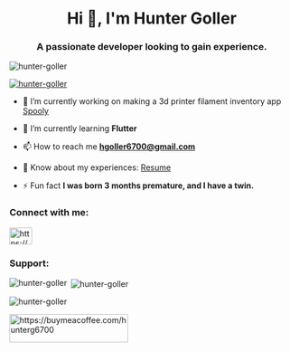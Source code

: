 <h1 align="center">Hi 👋, I'm Hunter Goller</h1>
<h3 align="center">A passionate developer looking to gain experience.</h3>

<p align="left"> <img src="https://komarev.com/ghpvc/?username=hunter-goller&label=Profile%20views&color=0e75b6&style=flat" alt="hunter-goller" /> </p>

<p align="left"> <a href="https://github.com/ryo-ma/github-profile-trophy"><img src="https://github-profile-trophy.vercel.app/?username=hunter-goller" alt="hunter-goller" /></a> </p>

- 🔭 I’m currently working on making a 3d printer filament inventory app [Spooly]([https://github.com/hunter-goller/Filament-app](https://github.com/hunter-goller/Spooly))

- 🌱 I’m currently learning **Flutter**

- 📫 How to reach me **hgoller6700@gmail.com**

- 📄 Know about my experiences: [Resume](https://www.linkedin.com/in/hunter-goller/overlay/1741723753948/single-media-viewer?type=DOCUMENT&profileId=ACoAADDe22cBAvaPmWGDFTlbDi1sX-VcIcjl150&lipi=urn%3Ali%3Apage%3Ad_flagship3_profile_view_base%3BYsOmwjauQBepCqjgpRU0pg%3D%3D)

- ⚡ Fun fact **I was born 3 months premature, and I have a twin.**

<h3 align="left">Connect with me:</h3>
<p align="left">
<a href="https://www.linkedin.com/in/hunter-goller/" target="blank"><img align="center" src="https://raw.githubusercontent.com/rahuldkjain/github-profile-readme-generator/master/src/images/icons/Social/linked-in-alt.svg" alt="https://www.linkedin.com/in/hunter-goller/" height="30" width="40" /></a>
</p>

<h3 align="left">Support:</h3>

<p><img align="left" src="https://github-readme-stats.vercel.app/api/top-langs?username=hunter-goller&show_icons=true&locale=en&layout=compact" alt="hunter-goller" /></p>

<p>&nbsp;<img align="center" src="https://github-readme-stats.vercel.app/api?username=hunter-goller&show_icons=true&locale=en" alt="hunter-goller" /></p>

<p><img align="center" src="https://github-readme-streak-stats.herokuapp.com/?user=hunter-goller&" alt="hunter-goller" /></p>
<p><a href="https://www.buymeacoffee.com/https://buymeacoffee.com/hunter-goller"> <img align="left" src="https://cdn.buymeacoffee.com/buttons/v2/default-yellow.png" height="50" width="210" alt="https://buymeacoffee.com/hunterg6700" /></a></p><br><br>

